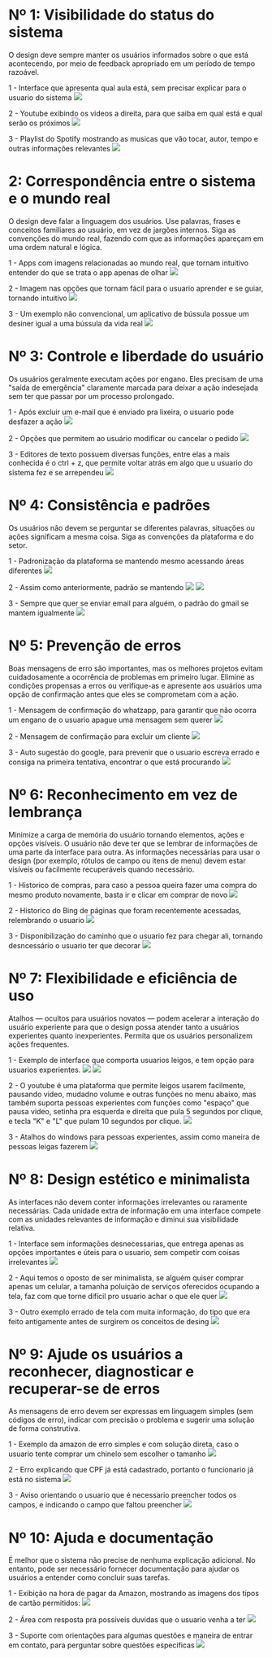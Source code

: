 # Nº 1: Visibilidade do status do sistema
O design deve sempre manter os usuários informados sobre o que está acontecendo, por meio de feedback apropriado em um período de tempo razoável.

1 - Interface que apresenta qual aula está, sem precisar explicar para o usuario do sistema
<img src="../img/h1-1.png">

2 - Youtube exibindo os videos a direita, para que saiba em qual está e qual serão os próximos
<img src="../img/h1-2.png">

3 - Playlist do Spotify mostrando as musicas que vão tocar, autor, tempo e outras informações relevantes
<img src="../img/h1-3.png">

# 2: Correspondência entre o sistema e o mundo real
O design deve falar a linguagem dos usuários. Use palavras, frases e conceitos familiares ao usuário, em vez de jargões internos. Siga as convenções do mundo real, fazendo com que as informações apareçam em uma ordem natural e lógica.

1 - Apps com imagens relacionadas ao mundo real, que tornam intuitivo entender do que se trata o app apenas de olhar
<img src="../img/h2-1.png">

2 - Imagem nas opções que tornam fácil para o usuario aprender e se guiar, tornando intuitivo
<img src="../img/h8-1.png">

3 - Um exemplo não convencional, um aplicativo de bússula possue um desiner igual a uma bússula da vida real
<img src="../img/h2-3.png">

# Nº 3: Controle e liberdade do usuário
Os usuários geralmente executam ações por engano. Eles precisam de uma "saída de emergência" claramente marcada para deixar a ação indesejada sem ter que passar por um processo prolongado.

1 - Após excluir um e-mail que é enviado pra lixeira, o usuario pode desfazer a ação
<img src="../img/h3-1.png">

2 - Opções que permitem ao usuário modificar ou cancelar o pedido
<img src="../img/h3-2.png">

3 - Editores de texto possuem diversas funções, entre elas a mais conhecida é o ctrl + z, que permite voltar atrás em algo que u usuario do sistema fez e se arrependeu
<img src="../img/h3-3.png">

# Nº 4: Consistência e padrões
Os usuários não devem se perguntar se diferentes palavras, situações ou ações significam a mesma coisa. Siga as convenções da plataforma e do setor.

1 - Padronização da plataforma se mantendo mesmo acessando áreas diferentes
<img src="../img/h4-1.png">

2 - Assim como anteriormente, padrão se mantendo
<img src="../img/h4-2-1.png">
<img src="../img/h4-2-2.png">

3 - Sempre que quer se enviar email para alguém, o padrão do gmail se mantem igualmente
<img src="../img/h4-3.png">

# Nº 5: Prevenção de erros
Boas mensagens de erro são importantes, mas os melhores projetos evitam cuidadosamente a ocorrência de problemas em primeiro lugar. Elimine as condições propensas a erros ou verifique-as e apresente aos usuários uma opção de confirmação antes que eles se comprometam com a ação.

1 - Mensagem de confirmação do whatzapp, para garantir que não ocorra um engano de o usuario apague uma mensagem sem querer
<img src="../img/h5-1.png">

2 - Mensagem de confirmação para excluir um cliente
<img src="../img/h5-2.png">

3 - Auto sugestão do google, para prevenir que o usuario escreva errado e consiga na primeira tentativa, encontrar o que está procurando
<img src="../img/h5-3.png">

# Nº 6: Reconhecimento em vez de lembrança
Minimize a carga de memória do usuário tornando elementos, ações e opções visíveis. O usuário não deve ter que se lembrar de informações de uma parte da interface para outra. As informações necessárias para usar o design (por exemplo, rótulos de campo ou itens de menu) devem estar visíveis ou facilmente recuperáveis ​​quando necessário.

1 - Historico de compras, para caso a pessoa queira fazer uma compra do mesmo produto novamente, basta ir e clicar em comprar de novo
<img src="../img/h6-1.png">

2 - Historico do Bing de páginas que foram recentemente acessadas, relembrando o usuario
<img src="../img/h6-2.png">

3 - Disponibilização do caminho que o usuario fez para chegar ali, tornando desncessário o usuario ter que decorar
<img src="../img/h6-3.jpg">

# Nº 7: Flexibilidade e eficiência de uso
Atalhos — ocultos para usuários novatos — podem acelerar a interação do usuário experiente para que o design possa atender tanto a usuários experientes quanto inexperientes. Permita que os usuários personalizem ações frequentes.

1 - Exemplo de interface que comporta usuarios leigos, e tem opção para usuarios experientes.
<img src="../img/h7-1-1.png">
<img src="../img/h7-1-2.png">

2 - O youtube é uma plataforma que permite leigos usarem facilmente, pausando video, mudadno volume e outras funções no menu abaixo, mas também suporta pessoas experientes com funções como "espaço" que pausa video, setinha pra esquerda e direita que pula 5 segundos por clique, e tecla "K" e "L" que pulam 10 segundos por clique.
<img src="../img/h7-2.png">

3 - Atalhos do windows para pessoas experientes, assim como maneira de pessoas leigas fazerem
<img src="../img/h7-3.png">

# Nº 8: Design estético e minimalista
As interfaces não devem conter informações irrelevantes ou raramente necessárias. Cada unidade extra de informação em uma interface compete com as unidades relevantes de informação e diminui sua visibilidade relativa.

1 - Interface sem informações desnecessarias, que entrega apenas as opções importantes e úteis para o usuario, sem competir com coisas irrelevantes
<img src="../img/h8-1.png">

2 - Aqui temos o oposto de ser minimalista, se alguém quiser comprar apenas um celular, a tamanha poluição de serviços oferecidos ocupando a tela, faz com que torne difícil pro usuario achar o que ele quer
<img src="../img/h8-2.png">

3 - Outro exemplo errado de tela com muita informação, do tipo que era feito antigamente antes de surgirem os conceitos de desing
<img src="../img/h8-3.png">

# Nº 9: Ajude os usuários a reconhecer, diagnosticar e recuperar-se de erros
As mensagens de erro devem ser expressas em linguagem simples (sem códigos de erro), indicar com precisão o problema e sugerir uma solução de forma construtiva.

1 - Exemplo da amazon de erro simples e com solução direta, caso o usuario tente comprar um chinelo sem escolher o tamanho
<img src="../img/h9-1.png">

2 - Erro explicando que CPF já está cadastrado, portanto o funcionario já está no sistema
<img src="../img/h9-2.png">

3 - Aviso orientando o usuario que é necessario preencher todos os campos, e indicando o campo que faltou preencher
<img src="../img/h9-3.png">

# Nº 10: Ajuda e documentação
É melhor que o sistema não precise de nenhuma explicação adicional. No entanto, pode ser necessário fornecer documentação para ajudar os usuários a entender como concluir suas tarefas.

1 - Exibição na hora de pagar da Amazon, mostrando as imagens dos tipos de cartão permitidos:
<img src="../img/h10-1.png">

2 - Área com resposta pra possíveis duvidas que o usuario venha a ter
<img src="../img/h10-2.png">

3 - Suporte com orientações para algumas questões e maneira de entrar em contato, para perguntar sobre questões especificas
<img src="../img/h10-3.png">























